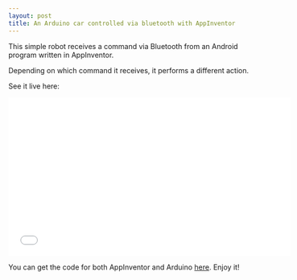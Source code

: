 ```yaml
---
layout: post
title: An Arduino car controlled via bluetooth with AppInventor
---
```


This simple robot receives a command via Bluetooth from an Android program written in AppInventor.

Depending on which command it receives, it performs a different action.

See it live here:

<iframe width="560" height="315" src="//www.youtube.com/embed/4Yg5mc2oAbY" frameborder="0" allowfullscreen></iframe>

You can get the code for both AppInventor and Arduino [here](http://edutec.citilab.eu/files/cochebluetooth.zip). Enjoy it!
